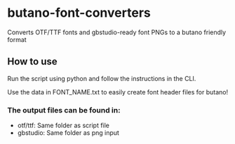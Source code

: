 # butano-font-converters
Converts OTF/TTF fonts and gbstudio-ready font PNGs to a butano friendly format

## How to use
Run the script using python and follow the instructions in the CLI.

Use the data in FONT_NAME.txt to easily create font header files for butano!

### The output files can be found in:
- otf/ttf: Same folder as script file
- gbstudio: Same folder as png input
